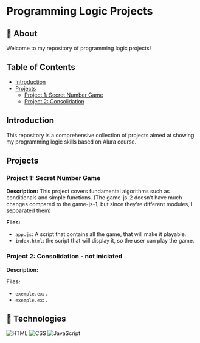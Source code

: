 # Programming Logic Projects

## 🔖 About

Welcome to my repository of programming logic projects!

## Table of Contents

- [Introduction](#introduction)
- [Projects](#projects)
  - [Project 1: Secret Number Game](#project-1-secret-number-game)
  - [Project 2: Consolidation](#project-2-consolidation)

## Introduction

This repository is a comprehensive collection of projects aimed at showing my programming logic skills based on Alura course.

## Projects

### Project 1: Secret Number Game

**Description:** This project covers fundamental algorithms such as conditionals and simple functions. (The game-js-2 doesn't have much changes compared to the game-js-1, but since they're different modules, I sepparated them)

**Files:**
- `app.js`: A script that contains all the game, that will make it playable.
- `index.html`: the script that will display it, so the user can play the game.

### Project 2: Consolidation - not iniciated

**Description:**

**Files:**
- `exemple.ex`: .
- `exemple.ex`: .

## 🚀 Technologies

![HTML](https://img.shields.io/badge/HTML-239120?style=for-the-badge&logo=html5&logoColor=white)
![CSS](https://img.shields.io/badge/CSS-239120?&style=for-the-badge&logo=css3&logoColor=white)
![JavaScript](https://img.shields.io/badge/JavaScript-F7DF1E?style=for-the-badge&logo=javascript&logoColor=black)
